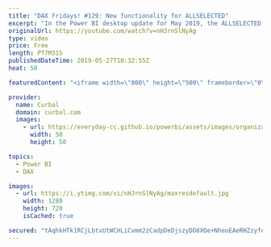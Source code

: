 ```yaml
---
title: "DAX Fridays! #129: New functionality for ALLSELECTED"
excerpt: "In the Power BI desktop update for May 2019, the ALLSELECTED fucntion functionality has been updated and in this video we discuss the changes.  The previous functionality was discussed here:  https://curbal.com/blog/glossary/allselected-dax  Get Northwind Dataset: https://www.youtube.com/watch?v=k3NMIlLffrU"
originalUrl: https://youtube.com/watch?v=nHJrnSlNyAg
type: video
price: Free
length: PT7M31S
publishedDateTime: 2019-05-27T10:32:55Z
heat: 50

featuredContent: "<iframe width=\"800\" height=\"500\" frameborder=\"0\" src=\"https://www.youtube.com/embed/nHJrnSlNyAg\" allow=\"accelerometer; autoplay; encrypted-media; gyroscope; picture-in-picture\" allowfullscreen></iframe>"

provider:
  name: Curbal
  domain: curbal.com
  images:
    - url: https://everyday-cc.github.io/powerbi/assets/images/organizations/curbal.com-50x50.jpg
      width: 50
      height: 50

topics:
  - Power BI
  - DAX

images:
  - url: https://i.ytimg.com/vi/nHJrnSlNyAg/maxresdefault.jpg
    width: 1280
    height: 720
    isCached: true

secured: "tAqhkHTk1RCjLbtvUtWCHLiCvmm2zCadpDeDjszyDO8XOe+NheoEAeRHZzyfeYogqMlXRWYavpwinPoYvyf+buwaaJNVDhf9SefvMtBSi5XvoybJjyuAE8FXzcRxjpa/VXT65LMxU5AvUVJaJuHQ6fFuKJFdWenlf+N3HzZS9dm9nG4FbzR2IMJ1xD9++Zc1FGcj/y3p93xwPDDcbArGwHD75jVp4194eKQKxvLqA+FDZitHaqoS5/uptdJ5c4NtvNqfCIi40O2YjMC8qDCC2exo3G0qPFlUFAmDH5d5N70cGzWRNcMbjvPlVr+oCUbhLQ+Qh3F8jV3fbl52rGxBhixa2Pfc3RGLdavIwOBT5FnsZrVV/HLpA67bqHX+7VkmTPCghZ7ac59h+WFQKJ/RSqWOp4TPocXWPjNkgRdSR8o=;r3mSU/8I6JylUp9KvHkH9A=="
---
```


